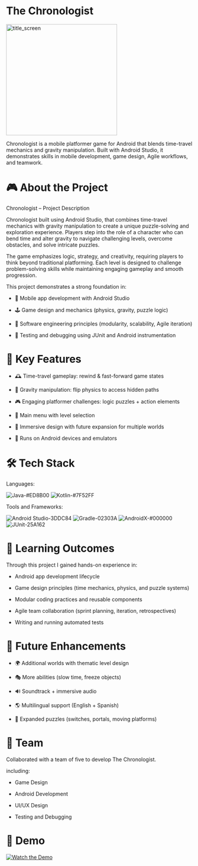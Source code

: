 # The Chronologist

<img width="300" height="300" alt="title_screen" src="https://github.com/user-attachments/assets/11715181-9902-4cbd-8b32-513e81246bce" />

Chronologist is a mobile platformer game for Android that blends time-travel mechanics and gravity manipulation. Built with Android Studio, it demonstrates skills in mobile development, game design, Agile workflows, and teamwork.
# 🎮 About the Project
Chronologist – Project Description

Chronologist built using Android Studio, that combines time-travel mechanics with gravity manipulation to create a unique puzzle-solving and exploration experience. Players step into the role of a character who can bend time and alter gravity to navigate challenging levels, overcome obstacles, and solve intricate puzzles.

The game emphasizes logic, strategy, and creativity, requiring players to think beyond traditional platforming. Each level is designed to challenge problem-solving skills while maintaining engaging gameplay and smooth progression.

This project demonstrates a strong foundation in:

- 📱 Mobile app development with Android Studio

- 🕹️ Game design and mechanics (physics, gravity, puzzle logic)

- 🧩 Software engineering principles (modularity, scalability, Agile iteration)

- 🧪 Testing and debugging using JUnit and Android instrumentation

# 🚀 Key Features
- 🕰️ Time-travel gameplay: rewind & fast-forward game states

- 🌌 Gravity manipulation: flip physics to access hidden paths

- 🎮 Engaging platformer challenges: logic puzzles + action elements

- 📜 Main menu with level selection

- 🎨 Immersive design with future expansion for multiple worlds

- 📱 Runs on Android devices and emulators

# 🛠️ Tech Stack
Languages:

![Java-#ED8B00](https://github.com/user-attachments/assets/23853f49-c9ae-45b6-92a7-257f2a51821f)  ![Kotlin-#7F52FF](https://github.com/user-attachments/assets/1a440e39-32f2-4276-9564-1d57ca476322)

Tools and Frameworks:

![Android Studio-3DDC84](https://github.com/user-attachments/assets/f020b149-395e-48b0-b665-1b84e087a06b) ![Gradle-02303A](https://github.com/user-attachments/assets/b6f837ef-6709-45ad-9872-f129a5f120bd) ![AndroidX-#000000](https://github.com/user-attachments/assets/0631cfb0-8a53-493a-bda3-8f4ec841eb19) ![JUnit-25A162](https://github.com/user-attachments/assets/d31aa90c-03a9-4a1a-9870-94806648a0c4)

# 🎯 Learning Outcomes 
Through this project I gained hands-on experience in:

- Android app development lifecycle

- Game design principles (time mechanics, physics, and puzzle systems)

- Modular coding practices and reusable components

- Agile team collaboration (sprint planning, iteration, retrospectives)

- Writing and running automated tests

# 🚀 Future Enhancements

- 🌍 Additional worlds with thematic level design

- 🎭 More abilities (slow time, freeze objects)

- 🔊 Soundtrack + immersive audio

- 🌎 Multilingual support (English + Spanish)

- 🧩 Expanded puzzles (switches, portals, moving platforms)

# 👥 Team

Collaborated with a team of five to develop The Chronologist. 

including:

- Game Design

- Android Development

- UI/UX Design

- Testing and Debugging


# 🎥 Demo
[![Watch the Demo](https://img.youtube.com/vi/NCyYruz2t68/0.jpg)](https://youtu.be/NCyYruz2t68)


